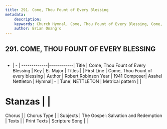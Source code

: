 ```yaml
---
title: 291. Come, Thou Fount of Every Blessing
metadata:
    description: 
    keywords: Church Hymnal, Come, Thou Fount of Every Blessing, Come, Thou Fount of every blessing, 
    author: Brian Onang'o
---
```



## 291. COME, THOU FOUNT OF EVERY BLESSING

```txt

```

- |   -  |
-------------|------------|
Title | Come, Thou Fount of Every Blessing |
Key | E♭ Major |
Titles |  |
First Line | Come, Thou Fount of every blessing |
Author | Robert Robinson
Year | 1941
Composer| Asahel Nettleton |
Hymnal|  - |
Tune| NETTLETON |
Metrical pattern | |
# Stanzas |  |
Chorus |  |
Chorus Type |  |
Subjects | The Gospel: Salvation and Redemption |
Texts |  |
Print Texts | 
Scripture Song |  |
  
